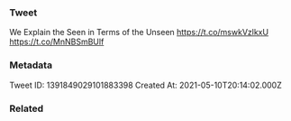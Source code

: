 ### Tweet
We Explain the Seen in Terms of the Unseen https://t.co/mswkVzlkxU https://t.co/MnNBSmBUlf

### Metadata
Tweet ID: 1391849029101883398
Created At: 2021-05-10T20:14:02.000Z

### Related

